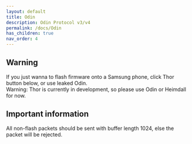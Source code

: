 ```yaml
---
layout: default
title: Odin
description: Odin Protocol v3/v4
permalink: /docs/Odin
has_children: true
nav_order: 4
---
```


## Warning
If you just wanna to flash firmware onto a Samsung phone, click Thor button below, or use leaked Odin. \
Warning: Thor is currently in development, so please use Odin or Heimdall for now.

## Important information
All non-flash packets should be sent with buffer length 1024, else the packet will be rejected.